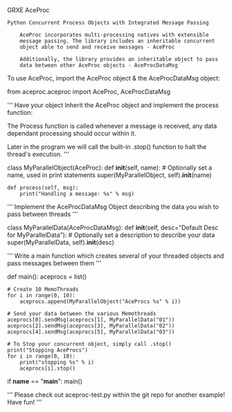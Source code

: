 GRXE AceProc

    Python Concurrent Process Objects with Integrated Message Passing

        AceProc incorporates multi-processing natives with extensible
        message	passing. The library includes an inheritable concurrent
        object able to send and receive messages - AceProc

	    Additionally, the library provides an inheritable object to pass
	    data between other AceProc objects - AceProcDataMsg


To use AceProc, import the AceProc object & the AceProcDataMsg object:

from aceproc.aceproc import AceProc, AceProcDataMsg

'''
Have your object Inherit the AceProc object and implement the
process function:

The Process function is called whenever a message is received,
any data dependant processing should occur within it.

Later in the program we will call the built-in .stop() function
to halt the thread's execution.
'''



class MyParallelObject(AceProc):
    def __init__(self, name):
        # Optionally set a name, used in print statements
        super(MyParallelObject, self).__init__(name)

    def process(self, msg):
        print("Handling a message: %s" % msg)


'''
Implement the AceProcDataMsg Object describing the data you wish
to pass between threads
'''


class MyParallelData(AceProcDataMsg):
    def __init__(self, desc="Default Desc for MyParallelData"):
        # Optionally set a description to describe your data
        super(MyParallelData, self).__init__(desc)


'''
Write a main function which creates several of your threaded objects
and pass messages between them
'''


def main():
    aceprocs = list()

    # Create 10 MemoThreads
    for i in range(0, 10):
        aceprocs.append(MyParallelObject("AceProcs %s" % i))

    # Send your data between the various Memothreads
    aceprocs[0].sendMsg(aceprocs[1], MyParallelData("01"))
    aceprocs[2].sendMsg(aceprocs[3], MyParallelData("02"))
    aceprocs[4].sendMsg(aceprocs[5], MyParallelData("03"))

    # To Stop your concurrent object, simply call .stop()
    print("Stopping AceProcs")
    for i in range(0, 10):
        print("stopping %s" % i)
        aceprocs[i].stop()


if __name__ == "__main__":
    main()

'''
Please check out aceproc-test.py within the git repo for another example! Have fun!
'''



